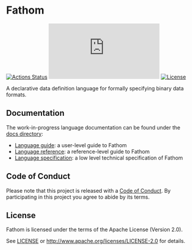 # Fathom

[![Actions Status][actions-badge]][actions-url]
[![Matrix][matrix-badge]][matrix-lobby]
[![License][license-badge]][license-url]

[actions-badge]: https://github.com/yeslogic/fathom/workflows/ci/badge.svg
[actions-url]: https://github.com/yeslogic/fathom/actions
[matrix-badge]: https://img.shields.io/matrix/fathom-lang:matrix.org?label=%23fathom-lang%3Amatrix.org
[matrix-lobby]: https://app.element.io/#/room/#fathom-lang:matrix.org
[license-badge]: https://img.shields.io/github/license/yeslogic/fathom
[license-url]: ./LICENSE

A declarative data definition language for formally specifying binary data formats.

## Documentation

The work-in-progress language documentation can be found under the [docs directory](./docs):

-   [Language guide](./docs/guide.md):
    a user-level guide to Fathom
-   [Language reference](./docs/reference.md):
    a reference-level guide to Fathom
-   [Language specification](./docs/specification.md):
    a low level technical specification of Fathom

## Code of Conduct

Please note that this project is released with a [Code of Conduct](./CODE_OF_CONDUCT.md).
By participating in this project you agree to abide by its terms.

## License

Fathom is licensed under the terms of the Apache License (Version 2.0).

See [LICENSE](./LICENSE) or http://www.apache.org/licenses/LICENSE-2.0 for details.
